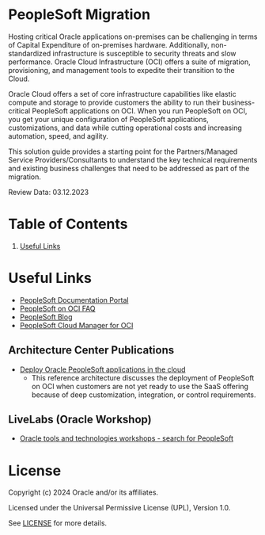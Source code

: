 # PeopleSoft Migration

Hosting critical Oracle applications on-premises can be challenging in terms of Capital Expenditure of on-premises hardware. Additionally, non-standardized infrastructure is susceptible to security threats and slow performance. Oracle Cloud Infrastructure (OCI) offers a suite of migration, provisioning, and management tools to expedite their transition to the Cloud.

Oracle Cloud offers a set of core infrastructure capabilities like elastic compute and storage to provide customers the ability to run their business-critical PeopleSoft applications on OCI. When you run PeopleSoft on OCI, you get your unique configuration of PeopleSoft applications, customizations, and data while cutting operational costs and increasing automation, speed, and agility.

This solution guide provides a starting point for the Partners/Managed Service Providers/Consultants to understand the key technical requirements and existing business challenges that need to be addressed as part of the migration.


Review Data: 03.12.2023
  
# Table of Contents

1. [Useful Links](#useful-links)

 
# Useful Links

- [PeopleSoft Documentation Portal](https://docs.oracle.com/cd/E17566_01/epm91pbr0/eng/psbooks/psft_docall.htm#hcmdoc)
- [PeopleSoft on OCI FAQ](https://docs.oracle.com/cd/E52319_01/infoportal/peoplesoft_cloud_faq.html)
- [PeopleSoft Blog](https://blogs.oracle.com/peoplesoft/)
- [PeopleSoft Cloud Manager for OCI](https://docs.oracle.com/cd/F57917_01/psft/pdf/pcd91cmif-b062022.pdf)

## Architecture Center Publications

- [Deploy Oracle PeopleSoft applications in the cloud](https://docs.oracle.com/en/solutions/deploy-psft-oci/index.html#GUID-8C3F22E6-92AB-47E1-B4E8-E806C7202A05)
    - This reference architecture discusses the deployment of PeopleSoft on OCI when customers are not yet ready to use the SaaS offering because of deep customization, integration, or control requirements. 

## LiveLabs (Oracle Workshop)

- [Oracle tools and technologies workshops - search for PeopleSoft](https://apexapps.oracle.com/pls/apex/r/dbpm/livelabs/home)


# License

Copyright (c) 2024 Oracle and/or its affiliates.

Licensed under the Universal Permissive License (UPL), Version 1.0.

See [LICENSE](https://github.com/oracle-devrel/technology-engineering/blob/folder-structure/LICENSE) for more details.
